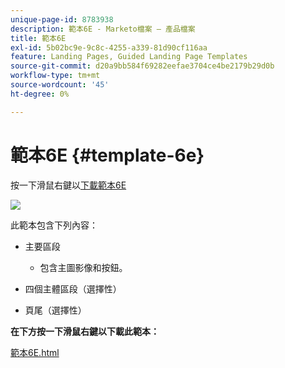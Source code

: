 ```yaml
---
unique-page-id: 8783938
description: 範本6E - Marketo檔案 — 產品檔案
title: 範本6E
exl-id: 5b02bc9e-9c8c-4255-a339-81d90cf116aa
feature: Landing Pages, Guided Landing Page Templates
source-git-commit: d20a9bb584f69282eefae3704ce4be2179b29d0b
workflow-type: tm+mt
source-wordcount: '45'
ht-degree: 0%

---
```


# 範本6E {#template-6e}

按一下滑鼠右鍵以[下載範本6E](https://experienceleague.adobe.com/landing/marketo/lp-templates/template-6e.html)

![](assets/image2015-7-29-14-3a8-3a54.png)

此範本包含下列內容：

* 主要區段

   * 包含主圖影像和按鈕。

* 四個主體區段（選擇性）
* 頁尾（選擇性）

**在下方按一下滑鼠右鍵以下載此範本：**

[範本6E.html](https://experienceleague.adobe.com/landing/marketo/lp-templates/template-6e.html)

